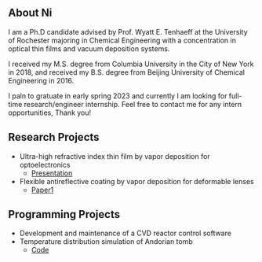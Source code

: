 

## About Ni

I am a Ph.D candidate advised by Prof. Wyatt E. Tenhaeff at the University of Rochester majoring in Chemical Engineering with a concentration in optical thin films and vacuum deposition systems. 

I received my M.S. degree from Columbia University in the City of New York in 2018, and received my B.S. degree from Beijing University of Chemical Engineering in 2016. 

I paln to gratuate in early spring 2023 and currently I am looking for full-time research/engineer internship. Feel free to contact me for any intern opportunities, Thank you! 


## Research Projects

* Ultra-high refractive index thin film by vapor deposition for optoelectronics
  * [Presentation](https://drive.google.com/file/d/1K870nrPUSp0WnG-q2lJymhdn7Quqai7F/view?usp=sharing)
* Flexible antireflective coating by vapor deposition for deformable lenses
  * [Paper1](https://onlinelibrary.wiley.com/doi/abs/10.1002/adom.202100334)  
  
## Programming Projects

* Development and maintenance of a CVD reactor control software
* Temperature distribution simulation of Andorian tomb
  * [Code](www.google.com)
